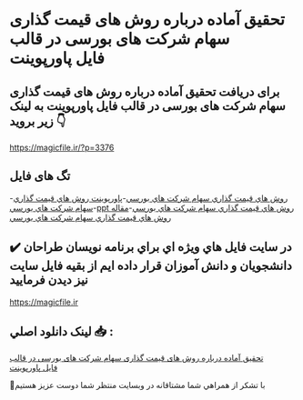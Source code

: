 # تحقیق آماده درباره روش های قیمت گذاری سهام شرکت های بورسی در قالب فایل پاورپوینت

## برای دریافت تحقیق آماده درباره روش های قیمت گذاری سهام شرکت های بورسی در قالب فایل پاورپوینت به لینک زیر بروید 👇

https://magicfile.ir/?p=3376

## تگ های فایل

-[روش هاي قيمت گذاري سهام شرکت هاي بورسي](https://magicfile.ir/product/%d8%aa%d8%ad%d9%82%d9%8a%d9%82-%d8%b1%d9%88%d8%b4-%d9%87%d8%a7%d9%8a-%d9%82%d9%8a%d9%85%d8%aa-%da%af%d8%b0%d8%a7%d8%b1%d9%8a-%d8%b3%d9%87%d8%a7%d9%85-%d8%b4%d8%b1%da%a9%d8%aa-%d9%87%d8%a7%d9%8a-%d8%a8%d9%88%d8%b1%d8%b3%d9%8a-%d9%be%d8%a7%d9%88%d8%b1%d9%be%d9%88%d9%8a%d9%86%d8%aa/)-[پاورپوینت روش هاي قيمت گذاري سهام شرکت هاي بورسي](https://magicfile.ir/product/%d8%aa%d8%ad%d9%82%d9%8a%d9%82-%d8%b1%d9%88%d8%b4-%d9%87%d8%a7%d9%8a-%d9%82%d9%8a%d9%85%d8%aa-%da%af%d8%b0%d8%a7%d8%b1%d9%8a-%d8%b3%d9%87%d8%a7%d9%85-%d8%b4%d8%b1%da%a9%d8%aa-%d9%87%d8%a7%d9%8a-%d8%a8%d9%88%d8%b1%d8%b3%d9%8a-%d9%be%d8%a7%d9%88%d8%b1%d9%be%d9%88%d9%8a%d9%86%d8%aa/)-[ppt روش هاي قيمت گذاري سهام شرکت هاي بورسي](https://magicfile.ir/product/%d8%aa%d8%ad%d9%82%d9%8a%d9%82-%d8%b1%d9%88%d8%b4-%d9%87%d8%a7%d9%8a-%d9%82%d9%8a%d9%85%d8%aa-%da%af%d8%b0%d8%a7%d8%b1%d9%8a-%d8%b3%d9%87%d8%a7%d9%85-%d8%b4%d8%b1%da%a9%d8%aa-%d9%87%d8%a7%d9%8a-%d8%a8%d9%88%d8%b1%d8%b3%d9%8a-%d9%be%d8%a7%d9%88%d8%b1%d9%be%d9%88%d9%8a%d9%86%d8%aa/)-[مقاله روش هاي قيمت گذاري سهام شرکت هاي بورسي](https://magicfile.ir/product/%d8%aa%d8%ad%d9%82%d9%8a%d9%82-%d8%b1%d9%88%d8%b4-%d9%87%d8%a7%d9%8a-%d9%82%d9%8a%d9%85%d8%aa-%da%af%d8%b0%d8%a7%d8%b1%d9%8a-%d8%b3%d9%87%d8%a7%d9%85-%d8%b4%d8%b1%da%a9%d8%aa-%d9%87%d8%a7%d9%8a-%d8%a8%d9%88%d8%b1%d8%b3%d9%8a-%d9%be%d8%a7%d9%88%d8%b1%d9%be%d9%88%d9%8a%d9%86%d8%aa/)

## ✔️ در سايت فايل هاي ويژه اي براي برنامه نويسان طراحان دانشجويان و دانش آموزان قرار داده ايم از بقيه فايل سايت نيز ديدن فرماييد

https://magicfile.ir


## لينک دانلود اصلي 📥 :

[تحقیق آماده درباره روش های قیمت گذاری سهام شرکت های بورسی در قالب فایل پاورپوینت](https://magicfile.ir/product/%d8%aa%d8%ad%d9%82%d9%8a%d9%82-%d8%b1%d9%88%d8%b4-%d9%87%d8%a7%d9%8a-%d9%82%d9%8a%d9%85%d8%aa-%da%af%d8%b0%d8%a7%d8%b1%d9%8a-%d8%b3%d9%87%d8%a7%d9%85-%d8%b4%d8%b1%da%a9%d8%aa-%d9%87%d8%a7%d9%8a-%d8%a8%d9%88%d8%b1%d8%b3%d9%8a-%d9%be%d8%a7%d9%88%d8%b1%d9%be%d9%88%d9%8a%d9%86%d8%aa/) 


🙏با تشکر از همراهي شما مشتاقانه در وبسایت منتظر شما دوست عزیز هستیم

